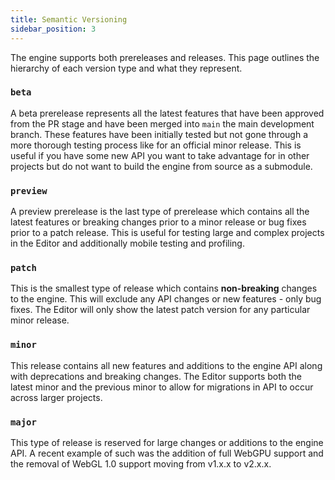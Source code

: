 ```yaml
---
title: Semantic Versioning
sidebar_position: 3
---
```


The engine supports both prereleases and releases. This page outlines the hierarchy of each version type and what they represent.

<!-- ### `alpha`

An alpha prerelease is the most unstable type of release purely for testing features in a branch for a PR. This is useful for mobile debugging and profiling new ideas without having to deploy a full release. -->

### `beta`

A beta prerelease represents all the latest features that have been approved from the PR stage and have been merged into `main` the main development branch. These features have been initially tested but not gone through a more thorough testing process like for an official minor release. This is useful if you have some new API you want to take advantage for in other projects but do not want to build the engine from source as a submodule.

### `preview`

A preview prerelease is the last type of prerelease which contains all the latest features or breaking changes prior to a minor release or bug fixes prior to a patch release. This is useful for testing large and complex projects in the Editor and additionally mobile testing and profiling.

### `patch`

This is the smallest type of release which contains **non-breaking** changes to the engine. This will exclude any API changes or new features - only bug fixes. The Editor will only show the latest patch version for any particular minor release.

### `minor`

This release contains all new features and additions to the engine API along with deprecations and breaking changes. The Editor supports both the latest minor and the previous minor to allow for migrations in API to occur across larger projects.

### `major`

This type of release is reserved for large changes or additions to the engine API. A recent example of such was the addition of full WebGPU support and the removal of WebGL 1.0 support moving from v1.x.x to v2.x.x.
